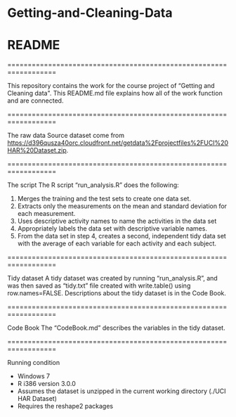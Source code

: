 # Getting-and-Cleaning-Data
# README
==================================================================

This repository contains the work for the course project of “Getting and Cleaning data". 
This README.md file explains how all of the work function and are connected.

==================================================================

The raw data
Source dataset come from https://d396qusza40orc.cloudfront.net/getdata%2Fprojectfiles%2FUCI%20HAR%20Dataset.zip.

==================================================================

The script
The R script “run_analysis.R” does the following:
  1. Merges the training and the test sets to create one data set.
  2. Extracts only the measurements on the mean and standard deviation for each measurement. 
  3. Uses descriptive activity names to name the activities in the data set
  4. Appropriately labels the data set with descriptive variable names. 
  5. From the data set in step 4, creates a second, independent tidy data set with the average of each variable for each activity and each subject. 

==================================================================

Tidy dataset
 A tidy dataset was created by running “run_analysis.R”, and was then saved as “tidy.txt” file created with write.table() using row.names=FALSE.
 Descriptions about the tidy dataset is in the Code Book.
 
==================================================================

Code Book
The “CodeBook.md” describes the variables in the tidy dataset.

==================================================================

Running condition
- Windows 7
- R i386 version 3.0.0
- Assumes the dataset is unzipped in the current working directory (./UCI HAR Dataset)
- Requires the reshape2 packages
